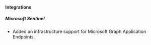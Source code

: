 
#### Integrations

##### Microsoft Sentinel

- Added an infrastructure support for Microsoft Graph Application Endpoints.
